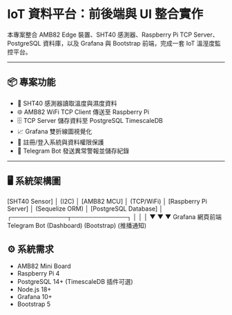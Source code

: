 # IoT 資料平台：前後端與 UI 整合實作

本專案整合 AMB82 Edge 裝置、SHT40 感測器、Raspberry Pi TCP Server、PostgreSQL 資料庫，以及 Grafana 與 Bootstrap 前端，完成一套 IoT 溫溼度監控平台。

---

## 📦 專案功能

- 📡 SHT40 感測器讀取溫度與濕度資料
- 🌐 AMB82 WiFi TCP Client 傳送至 Raspberry Pi
- 🗄️ TCP Server 儲存資料至 PostgreSQL TimescaleDB
- 📈 Grafana 雙折線圖視覺化
- 🔐 註冊/登入系統與資料權限保護
- 🚨 Telegram Bot 發送異常警報並儲存紀錄

---

## 🖥️ 系統架構圖

[SHT40 Sensor]
      │
    (I2C)
      │
  [AMB82 MCU]
      │
 (TCP/WiFi)
      │
[Raspberry Pi Server]
      │
  (Sequelize ORM)
      │
 [PostgreSQL Database]
      │
 ┌─────────────┬─────────────┐
 │             │             │
 ▼             ▼             ▼
Grafana     網頁前端     Telegram Bot
(Dashboard) (Bootstrap)  (推播通知)

## ⚙️ 系統需求

- AMB82 Mini Board
- Raspberry Pi 4
- PostgreSQL 14+ (TimescaleDB 插件可選)
- Node.js 18+
- Grafana 10+
- Bootstrap 5
